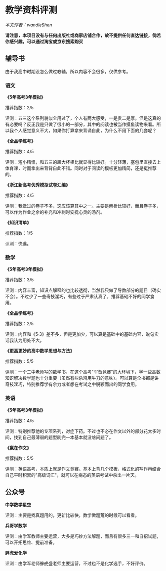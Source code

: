 # 教学资料评测
*本文作者：wandleShen*

**请注意，本项目没有与任何出版社或商家店铺合作，故不提供任何直达链接，倘若你感兴趣，可以通过淘宝或京东搜索购买**

## 辅导书

由于我高中时期没怎么做过教辅，所以内容不会很多，仅供参考。

### 语文

**《5年高考3年模拟》**

推荐指数：2/5

评测：五三这个系列貌似全用过了，个人有两大感受，一是贵二是厚。但是这真的有必要吗？反正我是只做了很小的一部分，其中的阅读也被当作摸鱼读物来看。所以我个人感觉意义不大，如果你打算拿来背诵自此，为什么不用下面的几套呢？

**《全品学练考》**

推荐指数：4/5

评测：短小精悍，和五三的超大杯相比就显得比较好。十分轻薄，塞包里直接去上体育课，时而拿出来背背自此不错。同时对于阅读的模板更加精简，还是挺推荐的。

**《浙江新高考优秀模拟试卷汇编》**

推荐指数：4/5

评测：我做过的卷子不多，这应该算其中之一。主要是解析比较好，而且卷子多，可以作为作业之余的补充和冲刺时安抚心灵的汤剂。

**《知识清单》**

推荐指数：1/5

评测：快逃。

### 数学

**《5年高考3年模拟》**

推荐指数：3/5

评测：内容丰富，知识点解释的也比较透彻，当然我只做了导数部分的题目（确实不会）。不过少了一些奇技淫巧，有些过于严肃认真了，推荐基础不好的同学食用。

**《全品学练考》**

推荐指数：2/5

评测：内容和《5·3》差不多，但是更加少，可以算是基础中的基础内容，说句实话我认为用处不大。

**《更高更妙的高中数学思想与方法》**

推荐指数：5/5

评测：一个二中老师写的数学书，在这个高考"军备竞赛"的大环境下，学一些高数知识解决数学题也十分重要（虽然有些杀鸡用牛刀的意味）。可以算是全书都是讲奇技淫巧，特别推荐学有余力或者想在考试之中脱颖而出的同学食用。

### 英语

**《5年高考3年模拟》**

推荐指数：4/5

评测：特别推荐他的专项系列，对症下药。不过也不必在作文以外的部分花太多时间，找到自己最薄弱的题型刷完一本基本就没啥问题了。

**《赢在作文》**

推荐指数：5/5

评测：英语高考，本质上就是作文竞赛。基本上背几个模板，格式化的写作再结合自己平时积累的"高级词汇"，就可以在病态的英语考试中杀出一片天。

## 公众号

**中学数学星空**

评测：主要是找真题用的，更新比较快，数学做题荒的时候可以看看。

**兵哥学数学**

评测：由学军教师主要运营，大多是巧妙方法解题，而且有很多三一和自招试题，可以开拓思维、提前准备。

**胖虎爱化学**

评测：由学军老师~~胖虎~~盛老师主要运营，不过也不是化学选手，不好评价。
